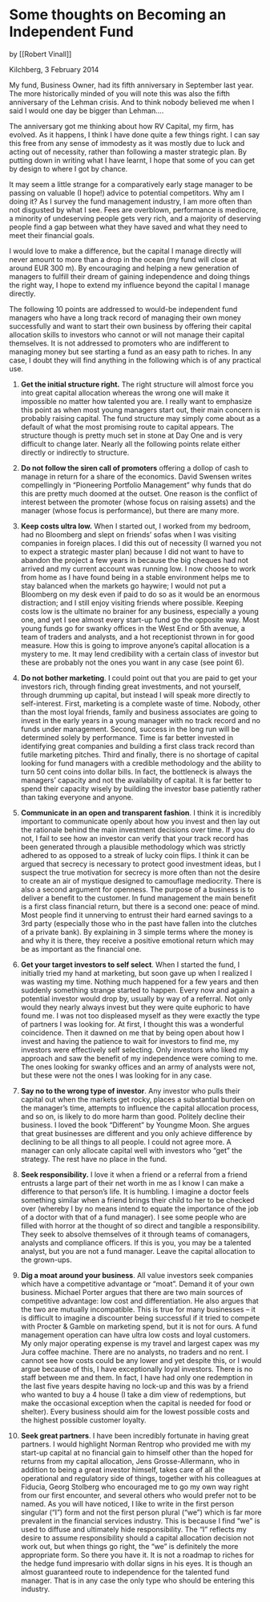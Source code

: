 # Some thoughts on Becoming an Independent Fund

by [[Robert Vinall]]

Kilchberg, 3 February 2014 

My fund, Business Owner, had its fifth anniversary in September last year. The more historically minded of you will note this was also the fifth anniversary of the Lehman crisis. And to think nobody believed me when I said I would one day be bigger than Lehman…. 

The anniversary got me thinking about how RV Capital, my firm, has evolved. As it happens, I think I have done quite a few things right. I can say this free from any sense of immodesty as it was mostly due to luck and acting out of necessity, rather than following a master strategic plan. By putting down in writing what I have learnt, I hope that some of you can get by design to where I got by chance. 

It may seem a little strange for a comparatively early stage manager to be passing on valuable (I hope!) advice to potential competitors. Why am I doing it? As I survey the fund management industry, I am more often than not disgusted by what I see. Fees are overblown, performance is mediocre, a minority of undeserving people gets very rich, and a majority of deserving people find a gap between what they have saved and what they need to meet their financial goals.

I would love to make a difference, but the capital I manage directly will never amount to more than a drop in the ocean (my fund will close at around EUR 300 m). By encouraging and helping a new generation of managers to fulfill their dream of gaining independence and doing things the right way, I hope to extend my influence beyond the capital I manage directly.

The following 10 points are addressed to would-be independent fund managers who have a long track record of managing their own money successfully and want to start their own business by offering their capital allocation skills to investors who cannot or will not manage their capital themselves. It is not addressed to promoters who are indifferent to managing money but see starting a fund as an easy path to riches. In any case, I doubt they will find anything in the following which is of any practical use.

1. **Get the initial structure right.** The right structure will almost force you into great capital allocation whereas the wrong one will make it impossible no matter how talented you are. I really want to emphasize this point as when most young managers start out, their main concern is probably raising capital. The fund structure may simply come about as a default of what the most promising route to capital appears. The structure though is pretty much set in stone at Day One and is very difficult to change later. Nearly all the following points relate either directly or indirectly to structure. 
   
2. **Do not follow the siren call of promoters** offering a dollop of cash to manage in return for a share of the economics. David Swensen writes compellingly in “Pioneering Portfolio Management” why funds that do this are pretty much doomed at the outset. One reason is the conflict of interest between the promoter (whose focus on raising assets) and the manager (whose focus is performance), but there are many more.
   
3. **Keep costs ultra low.** When I started out, I worked from my bedroom, had no Bloomberg and slept on friends’ sofas when I was visiting companies in foreign places. I did this out of necessity (I warned you not to expect a strategic master plan) because I did not want to have to abandon the project a few years in because the big cheques had not arrived and my current account was running low. I now choose to work from home as I have found being in a stable environment helps me to stay balanced when the markets go haywire; I would not put a Bloomberg on my desk even if paid to do so as it would be an enormous distraction; and I still enjoy visiting friends where possible. Keeping costs low is the ultimate no brainer for any business, especially a young one, and yet I see almost every start-up fund go the opposite way. Most young funds go for swanky offices in the West End or 5th avenue, a team of traders and analysts, and a hot receptionist thrown in for good measure. How this is going to improve anyone’s capital allocation is a mystery to me. It may lend credibility with a certain class of investor but these are probably not the ones you want in any case (see point 6). 
   
4. **Do not bother marketing**. I could point out that you are paid to get your investors rich, through finding great investments, and not yourself, through drumming up capital, but instead I will speak more directly to self-interest. First, marketing is a complete waste of time. Nobody, other than the most loyal friends, family and business associates are going to invest in the early years in a young manager with no track record and no funds under management. Second, success in the long run will be determined solely by performance. Time is far better invested in identifying great companies and building a first class track record than futile marketing pitches. Third and finally, there is no shortage of capital looking for fund managers with a credible methodology and the ability to turn 50 cent coins into dollar bills. In fact, the bottleneck is always the managers’ capacity and not the availability of capital. It is far better to spend their capacity wisely by building the investor base patiently rather than taking everyone and anyone.
   
5. **Communicate in an open and transparent fashion**. I think it is incredibly important to communicate openly about how you invest and then lay out the rationale behind the main investment decisions over time. If you do not, I fail to see how an investor can verify that your track record has been generated through a plausible methodology which was strictly adhered to as opposed to a streak of lucky coin flips. I think it can be argued that secrecy is necessary to protect good investment ideas, but I suspect the true motivation for secrecy is more often than not the desire to create an air of mystique designed to camouflage mediocrity. There is also a second argument for openness. The purpose of a business is to deliver a benefit to the customer. In fund management the main benefit is a first class financial return, but there is a second one: peace of mind. Most people find it unnerving to entrust their hard earned savings to a 3rd party (especially those who in the past have fallen into the clutches of a private bank). By explaining in 3 simple terms where the money is and why it is there, they receive a positive emotional return which may be as important as the financial one. 
   
6. **Get your target investors to self select**. When I started the fund, I initially tried my hand at marketing, but soon gave up when I realized I was wasting my time. Nothing much happened for a few years and then suddenly something strange started to happen. Every now and again a potential investor would drop by, usually by way of a referral. Not only would they nearly always invest but they were quite euphoric to have found me. I was not too displeased myself as they were exactly the type of partners I was looking for. At first, I thought this was a wonderful coincidence. Then it dawned on me that by being open about how I invest and having the patience to wait for investors to find me, my investors were effectively self selecting. Only investors who liked my approach and saw the benefit of my independence were coming to me. The ones looking for swanky offices and an army of analysts were not, but these were not the ones I was looking for in any case. 
   
7. **Say no to the wrong type of investor**. Any investor who pulls their capital out when the markets get rocky, places a substantial burden on the manager’s time, attempts to influence the capital allocation process, and so on, is likely to do more harm than good. Politely decline their business. I loved the book “Different” by Youngme Moon. She argues that great businesses are different and you only achieve difference by declining to be all things to all people. I could not agree more. A manager can only allocate capital well with investors who “get” the strategy. The rest have no place in the fund. 
   
8. **Seek responsibility.** I love it when a friend or a referral from a friend entrusts a large part of their net worth in me as I know I can make a difference to that person’s life. It is humbling. I imagine a doctor feels something similar when a friend brings their child to her to be checked over (whereby I by no means intend to equate the importance of the job of a doctor with that of a fund manager). I see some people who are filled with horror at the thought of so direct and tangible a responsibility. They seek to absolve themselves of it through teams of comanagers, analysts and compliance officers. If this is you, you may be a talented analyst, but you are not a fund manager. Leave the capital allocation to the grown-ups. 
   
9. **Dig a moat around your business**. All value investors seek companies which have a competitive advantage or “moat”. Demand it of your own business. Michael Porter argues that there are two main sources of competitive advantage: low cost and differentiation. He also argues that the two are mutually incompatible. This is true for many businesses – it is difficult to imagine a discounter being successful if it tried to compete with Procter & Gamble on marketing spend, but it is not for ours. A fund management operation can have ultra low costs and loyal customers. My only major operating expense is my travel and largest capex was my Jura coffee machine. There are no analysts, no traders and no rent. I cannot see how costs could be any lower and yet despite this, or I would argue because of this, I have exceptionally loyal investors. There is no staff between me and them. In fact, I have had only one redemption in the last five years despite having no lock-up and this was by a friend who wanted to buy a 4 house (I take a dim view of redemptions, but make the occasional exception when the capital is needed for food or shelter). Every business should aim for the lowest possible costs and the highest possible customer loyalty. 
   
10. **Seek great partners**. I have been incredibly fortunate in having great partners. I would highlight Norman Rentrop who provided me with my start-up capital at no financial gain to himself other than the hoped for returns from my capital allocation, Jens Grosse-Allermann, who in addition to being a great investor himself, takes care of all the operational and regulatory side of things, together with his colleagues at Fiducia, Georg Stolberg who encouraged me to go my own way right from our first encounter, and several others who would prefer not to be named. As you will have noticed, I like to write in the first person singular (“I”) form and not the first person plural (“we”) which is far more prevalent in the financial services industry. This is because I find “we” is used to diffuse and ultimately hide responsibility. The “I” reflects my desire to assume responsibility should a capital allocation decision not work out, but when things go right, the “we” is definitely the more appropriate form. So there you have it. It is not a roadmap to riches for the hedge fund impresario with dollar signs in his eyes. It is though an almost guaranteed route to independence for the talented fund manager. That is in any case the only type who should be entering this industry.

